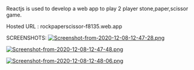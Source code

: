 Reactjs is used to develop a web app to play 2 player
stone,paper,scissor game.

Hosted URL : rockpaperscissor-f8135.web.app

SCREENSHOTS:
[![Screenshot-from-2020-12-08-12-47-28.png](https://i.postimg.cc/rpXmLqmT/Screenshot-from-2020-12-08-12-47-28.png)](https://postimg.cc/pmCxfbzc)

[![Screenshot-from-2020-12-08-12-47-48.png](https://i.postimg.cc/WbdbFdqj/Screenshot-from-2020-12-08-12-47-48.png)](https://postimg.cc/qzddWMGZ)

[![Screenshot-from-2020-12-08-12-48-06.png](https://i.postimg.cc/gkbmJgpy/Screenshot-from-2020-12-08-12-48-06.png)](https://postimg.cc/Btpd7cXt)
